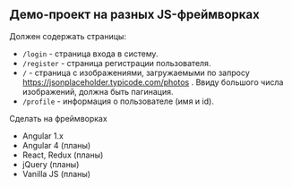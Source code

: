 ## Демо-проект на разных JS-фреймворках

Должен содержать страницы:

- `/login` - страница входа в систему.
- `/register` - страница регистрации пользователя.
- `/` - страница с изображениями, загружаемыми по запросу https://jsonplaceholder.typicode.com/photos . Ввиду большого числа изображений, должна быть пагинация.
- `/profile` - информация о пользователе (имя и id).

Сделать на фреймворках 

- Angular 1.x
- Angular 4 (планы)
- React, Redux (планы)
- jQuery (планы)
- Vanilla JS (планы)
